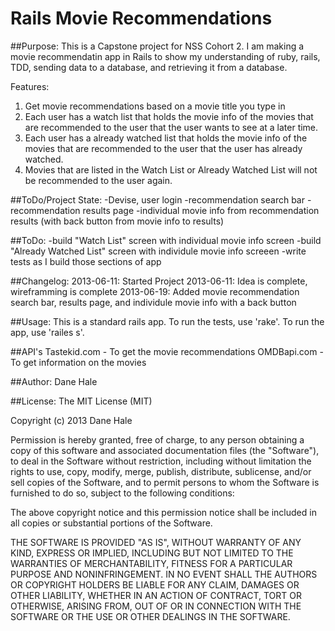 Rails Movie Recommendations
===========================

##Purpose:
This is a Capstone project for NSS Cohort 2. I am making a movie recommendatin app in Rails to show my understanding of ruby, rails, TDD, sending data to a database, and retrieving it from a database.

Features:
1. Get movie recommendations based on a movie title you type in
2. Each user has a watch list that holds the movie info of the movies that are recommended to the user that the user wants to see at a later time.
3. Each user has a already watched list that holds the movie info of the movies that are recommended to the user that the user has already watched.
4. Movies that are listed in the Watch List or Already Watched List will not be recommended to the user again.

##ToDo/Project State:
-Devise, user login
-recommendation search bar
-recommendation results page
-individual movie info from recommendation results (with back button from movie info to results)


##ToDo:
-build "Watch List" screen with individual movie info screen
-build "Already Watched List" screen with individule movie info screeen
-write tests as I build those sections of app


##Changelog:
2013-06-11: Started Project 2013-06-11: Idea is complete, wireframming is complete
2013-06-19: Added movie recommendation search bar, results page, and individule movie info with a back button

##Usage:
This is a standard rails app. To run the tests, use 'rake'. To run the app, use 'railes s'.

##API's
Tastekid.com - To get the movie recommendations
OMDBapi.com - To get information on the movies

##Author:
Dane Hale

##License:
The MIT License (MIT)

Copyright (c) 2013 Dane Hale

Permission is hereby granted, free of charge, to any person obtaining a copy of this software and associated documentation files (the "Software"), to deal in the Software without restriction, including without limitation the rights to use, copy, modify, merge, publish, distribute, sublicense, and/or sell copies of the Software, and to permit persons to whom the Software is furnished to do so, subject to the following conditions:

The above copyright notice and this permission notice shall be included in all copies or substantial portions of the Software.

THE SOFTWARE IS PROVIDED "AS IS", WITHOUT WARRANTY OF ANY KIND, EXPRESS OR IMPLIED, INCLUDING BUT NOT LIMITED TO THE WARRANTIES OF MERCHANTABILITY, FITNESS FOR A PARTICULAR PURPOSE AND NONINFRINGEMENT. IN NO EVENT SHALL THE AUTHORS OR COPYRIGHT HOLDERS BE LIABLE FOR ANY CLAIM, DAMAGES OR OTHER LIABILITY, WHETHER IN AN ACTION OF CONTRACT, TORT OR OTHERWISE, ARISING FROM, OUT OF OR IN CONNECTION WITH THE SOFTWARE OR THE USE OR OTHER DEALINGS IN THE SOFTWARE.
